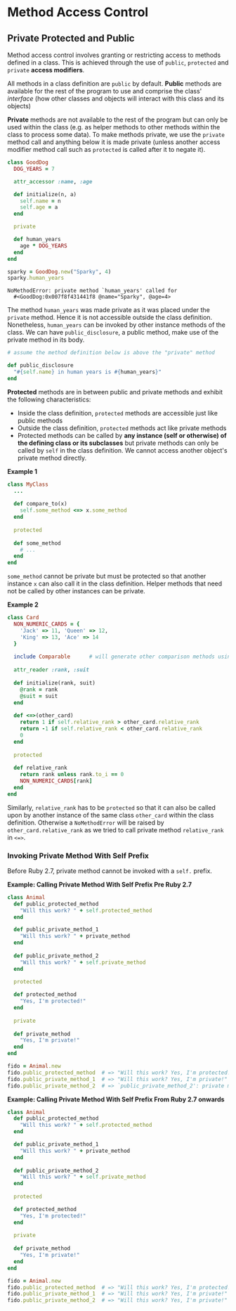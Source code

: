 # Method Access Control

## Private Protected and Public
Method access control involves granting or restricting access to methods defined in a class. This is achieved through the use of `public`, `protected` and `private` **access modifiers**.

All methods in a class definition are `public` by default. **Public** methods are available for the rest of the program to use and comprise the class' _interface_ (how other classes and objects will interact with this class and its objects)

**Private** methods are not available to the rest of the program but can only be used within the class (e.g. as helper methods to other methods within the class to process some data). To make methods private, we use the `private` method call and anything below it is made private (unless another access modifier method call such as `protected` is called after it to negate it).
```Ruby
class GoodDog
  DOG_YEARS = 7

  attr_accessor :name, :age

  def initialize(n, a)
    self.name = n
    self.age = a
  end

  private

  def human_years
    age * DOG_YEARS
  end
end

sparky = GoodDog.new("Sparky", 4)
sparky.human_years
```

```irb
NoMethodError: private method `human_years' called for
  #<GoodDog:0x007f8f431441f8 @name="Sparky", @age=4>
```
The method `human_years` was made private as it was placed under the `private` method. Hence it is not accessible outside the class definition. Nonetheless, `human_years` can be invoked by other instance methods of the class. We can have `public_disclosure`, a public method, make use of the private method in its body.
```Ruby
# assume the method definition below is above the "private" method

def public_disclosure
  "#{self.name} in human years is #{human_years}"
end
```

**Protected** methods are in between public and private methods and exhibit the following characteristics: 
- Inside the class definition, `protected` methods are accessible just like public methods
- Outside the class definition, `protected` methods act like private methods
- Protected methods can be called by **any instance (self or otherwise) of the defining class or its subclasses** but private methods can only be called by `self` in the class definition. We cannot access another object's private method directly.

**Example 1**
```Ruby
class MyClass
  ...
  
  def compare_to(x)
    self.some_method <=> x.some_method
  end
  
  protected
  
  def some_method
    # ...
  end
end
```
`some_method` cannot be private but must be protected so that another instance `x` can also call it in the class definition. Helper methods that need not be called by other instances can be private.


**Example 2**
```Ruby
class Card
  NON_NUMERIC_CARDS = { 
    'Jack' => 11, 'Queen' => 12,
    'King' => 13, 'Ace' => 14
  }
  
  include Comparable      # will generate other comparison methods using <=>
  
  attr_reader :rank, :suit
  
  def initialize(rank, suit)
    @rank = rank
    @suit = suit
  end
  
  def <=>(other_card)
    return 1 if self.relative_rank > other_card.relative_rank
    return -1 if self.relative_rank < other_card.relative_rank
    0
  end
  
  protected
  
  def relative_rank
    return rank unless rank.to_i == 0
    NON_NUMERIC_CARDS[rank]
  end
end
```
Similarly, `relative_rank` has to be `protected` so that it can also be called upon by another instance of the same class `other_card` within the class definition. Otherwise a `NoMethodError` will be raised by `other_card.relative_rank` as we tried to call private method `relative_rank` in `<=>`.


### Invoking Private Method With Self Prefix
Before Ruby 2.7, private method cannot be invoked with a `self.` prefix.

**Example: Calling Private Method With Self Prefix Pre Ruby 2.7**
```Ruby
class Animal
  def public_protected_method
    "Will this work? " + self.protected_method
  end

  def public_private_method_1
    "Will this work? " + private_method
  end
		
  def public_private_method_2
    "Will this work? " + self.private_method
  end
		
  protected

  def protected_method
    "Yes, I'm protected!"
  end
		
  private
		
  def private_method
    "Yes, I'm private!"
  end
end
```

```Ruby
fido = Animal.new
fido.public_protected_method  # => "Will this work? Yes, I'm protected!"    
fido.public_private_method_1  # => "Will this work? Yes, I'm private!"
fido.public_private_method_2  # => `public_private_method_2': private method `private_method' called for #<Animal:0x000000000114c598> (NoMethodError)
```

**Example: Calling Private Method With Self Prefix From Ruby 2.7 onwards**
```Ruby
class Animal
  def public_protected_method
    "Will this work? " + self.protected_method
  end

  def public_private_method_1
    "Will this work? " + private_method
  end
		
  def public_private_method_2
    "Will this work? " + self.private_method
  end
		
  protected

  def protected_method
    "Yes, I'm protected!"
  end
		
  private
		
  def private_method
    "Yes, I'm private!"
  end
end
```

```Ruby
fido = Animal.new
fido.public_protected_method  # => "Will this work? Yes, I'm protected!"    
fido.public_private_method_1  # => "Will this work? Yes, I'm private!"
fido.public_private_method_2  # => "Will this work? Yes, I'm private!"
```

